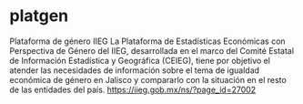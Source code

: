 # platgen
 Plataforma de género IIEG
 La Plataforma de Estadísticas Económicas con Perspectiva de Género del IIEG, desarrollada en el marco del Comité Estatal de Información Estadística y Geográfica (CEIEG), tiene por objetivo el atender las necesidades de información sobre el tema de igualdad económica de género en Jalisco y compararlo con la situación en el resto de las entidades del país. 
 https://iieg.gob.mx/ns/?page_id=27002 
